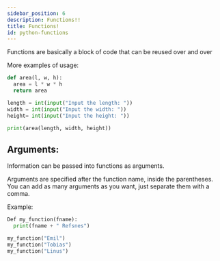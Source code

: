 ```yaml
---
sidebar_position: 6
description: Functions!!
title: Functions!
id: python-functions
---
```


Functions are basically a block of code that can be reused over and over

More examples of usage:
```py
def area(l, w, h):
  area = l * w * h
  return area

length = int(input("Input the length: "))
width = int(input("Input the width: "))
height= int(input("Input the height: "))

print(area(length, width, height))
```



## Arguments:
Information can be passed into functions as arguments.

Arguments are specified after the function name, inside the parentheses. You can add as many arguments as you want, just separate them with a comma.


Example:
```py
Def my_function(fname):
  print(fname + " Refsnes")

my_function("Emil")
my_function("Tobias")
my_function("Linus") 
````

